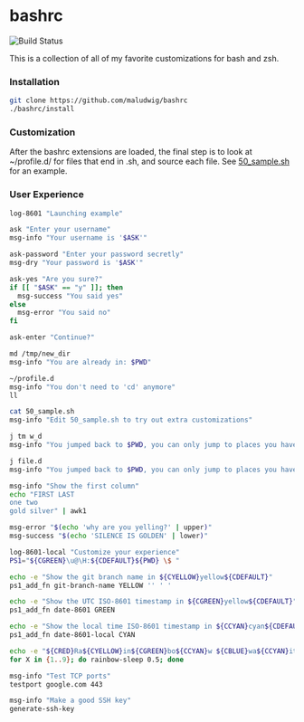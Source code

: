 # bashrc

![Build Status](https://codebuild.us-east-1.amazonaws.com/badges?uuid=eyJlbmNyeXB0ZWREYXRhIjoieVo5dmRJTENXMG1zQlpwSFJ3M2lQb3JhUlNsV2ExV3RkUDcwUG9DVjMvQWIwNUs4NUxmbHFMVzl5QWdQWlhLVHl1T3Brdm1XMm9wVTVad0Z0S2ZuYU1JPSIsIml2UGFyYW1ldGVyU3BlYyI6IklpbjliYSs1R1ZrN0Y2bXQiLCJtYXRlcmlhbFNldFNlcmlhbCI6MX0%3D&branch=master)

This is a collection of all of my favorite customizations for bash and zsh.

### Installation

```bash
git clone https://github.com/maludwig/bashrc
./bashrc/install
```

### Customization

After the bashrc extensions are loaded, the final
step is to look at ~/profile.d/ for files that end
in .sh, and source each file. See [50_sample.sh](profile.d/50_sample.sh) for an example.

### User Experience

```bash
log-8601 "Launching example"

ask "Enter your username"
msg-info "Your username is '$ASK'"

ask-password "Enter your password secretly"
msg-dry "Your password is '$ASK'"

ask-yes "Are you sure?"
if [[ "$ASK" == "y" ]]; then
  msg-success "You said yes"
else
  msg-error "You said no"
fi

ask-enter "Continue?"

md /tmp/new_dir
msg-info "You are already in: $PWD"

~/profile.d
msg-info "You don't need to 'cd' anymore"
ll

cat 50_sample.sh
msg-info "Edit 50_sample.sh to try out extra customizations"

j tm w_d
msg-info "You jumped back to $PWD, you can only jump to places you have already been"

j file.d
msg-info "You jumped back to $PWD, you can only jump to places you have already been"

msg-info "Show the first column"
echo "FIRST LAST
one two
gold silver" | awk1

msg-error "$(echo 'why are you yelling?' | upper)"
msg-success "$(echo 'SILENCE IS GOLDEN' | lower)"

log-8601-local "Customize your experience"
PS1="${CGREEN}\u@\H:${CDEFAULT}${PWD} \$ "

echo -e "Show the git branch name in ${CYELLOW}yellow${CDEFAULT}"
ps1_add_fn git-branch-name YELLOW '' ' '

echo -e "Show the UTC ISO-8601 timestamp in ${CGREEN}yellow${CDEFAULT}"
ps1_add_fn date-8601 GREEN

echo -e "Show the local time ISO-8601 timestamp in ${CCYAN}cyan${CDEFAULT}"
ps1_add_fn date-8601-local CYAN

echo -e "${CRED}Ra${CYELLOW}in${CGREEN}bo${CCYAN}w ${CBLUE}wa${CCYAN}it${CDEFAULT}"
for X in {1..9}; do rainbow-sleep 0.5; done

msg-info "Test TCP ports"
testport google.com 443

msg-info "Make a good SSH key"
generate-ssh-key

```